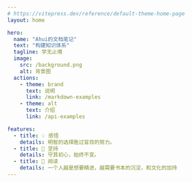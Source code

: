 ```yaml
---
# https://vitepress.dev/reference/default-theme-home-page
layout: home

hero:
  name: "Ahui的文档笔记"
  text: "构建知识体系"
  tagline: 学无止境
  image:
    src: /background.png
    alt: 背景图
  actions:
    - theme: brand
      text: 说明
      link: /markdown-examples
    - theme: alt
      text: 介绍
      link: /api-examples

features:
  - title: 💡 感悟
    details: 明智的选择胜过盲目的努力。
  - title: 🧗 坚持
    details: 守其初心，始终不变。
  - title: 🍊 阅读
    details: 一个人越是想要精进，越需要书本的沉淀，和文化的加持
---
```

